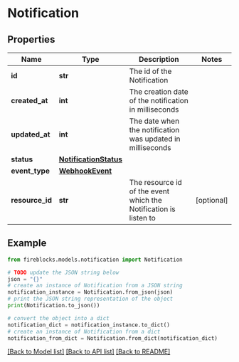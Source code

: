 # Notification


## Properties

Name | Type | Description | Notes
------------ | ------------- | ------------- | -------------
**id** | **str** | The id of the Notification | 
**created_at** | **int** | The creation date of the notification in milliseconds | 
**updated_at** | **int** | The date when the notification was updated in milliseconds | 
**status** | [**NotificationStatus**](NotificationStatus.md) |  | 
**event_type** | [**WebhookEvent**](WebhookEvent.md) |  | 
**resource_id** | **str** | The resource id of the event which the Notification is listen to | [optional] 

## Example

```python
from fireblocks.models.notification import Notification

# TODO update the JSON string below
json = "{}"
# create an instance of Notification from a JSON string
notification_instance = Notification.from_json(json)
# print the JSON string representation of the object
print(Notification.to_json())

# convert the object into a dict
notification_dict = notification_instance.to_dict()
# create an instance of Notification from a dict
notification_from_dict = Notification.from_dict(notification_dict)
```
[[Back to Model list]](../README.md#documentation-for-models) [[Back to API list]](../README.md#documentation-for-api-endpoints) [[Back to README]](../README.md)


